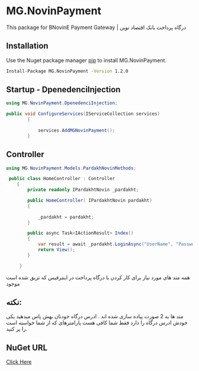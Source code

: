 # MG.NovinPayment

This package for BNovinE Payment Gateway | درگاه پرداخت بانک اقتصاد نوین  

## Installation

Use the Nuget package manager [pip](https://pip.pypa.io/en/stable/) to install MG.NovinPayment.

```bash
Install-Package MG.NovinPayment -Version 1.2.0
```

## Startup - DpenedenciInjection
```csharp
using MG.NovinPayment.DpenedenciInjection;

public void ConfigureServices(IServiceCollection services)
        {
          
            services.AddMGNovinPayment();
        }
```

## Controller

```csharp
using MG.NovinPayment.Models.PardakhNovinMethods;

 public class HomeController : Controller
    {
        private readonly IPardakhtNovin _pardakht;

        public HomeController( IPardakhtNovin pardakht)
        {
            
            _pardakht = pardakht;
        }

        public async Task<IActionResult> Index()
        {
            var result = await _pardakht.LoginAsync("UserName", "Password");
            return View();
        }

     }

```


 همه متد های مورد نیاز برای کار کردن با درگاه پرداخت در اینترفیس  که تزیق شده است موجود 

## نکته:
 متد ها به 2 صورت پیاده سازی شده اند .  ادرس درگاه خودتان بهش  پاس میدهید یکی خودش ادرس درگاه را دارد فقط شما کافی هست پارامترهای که از شما خواسته است را پر کنید.


## NuGet URL
[Click Here ](https://www.nuget.org/packages/MG.NovinPayment/)
